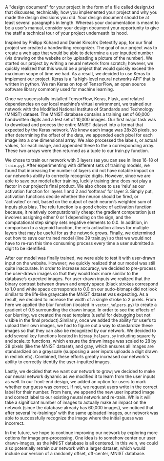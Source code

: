 
A "design document" for your project in the form of a file called design.txt that discusses, technically, how you implemented your project and why you made the design decisions you did. Your design document should be at least several paragraphs in length. Whereas your documentation is meant to be a user’s manual, consider your design document your opportunity to give the staff a technical tour of your project underneath its hood.

Inspired by Philipp Kühand and Daniel Kirsch’s Detextify app, for our final project we created a handwriting recognizer. The goal of our project was to create a web app that would be able to determine a user inputted number (via drawing on the website or by uploading a picture of the number). We started our project by writing a neural network from scratch; however, we quickly realized that this would be a project that would quickly exceed the maximum scope of time we had. As a result, we decided to use Keras to implement our project. Keras is a “a high-level neural networks API” that is written in python. We ran Keras on top of TensorFlow, an open source software library commonly used for machine learning. 

Once we successfully installed TensorFlow, Keras, Flask, and related dependencies on our local machine’s virtual environment, we trained our network with the Modified National Institute of Standards and Technology (MNIST) dataset. The MNIST database contains a training set of 60,000 handwritten digits and a test set of 10,000 images. Our first major task was to download and process the entire MNIST dataset into a format that expected by the Keras network. We knew each image was 28x28 pixels, so after determining the offset of the data, we appended each pixel for each image into a one dimensional array. We also processed the labels, or actual values, for each image, and appended these to the a corresponding array. These two arrays were then returned as a tuple to our train.py function. 

We chose to train our network with 3 layers (as you can see in lines 16-18 of `train.py`). After experimenting with different sets of training models, we found that increasing the number of layers did not have notable impact on our networks ability to correctly recognize digits. However, since we are able to save our model after training, luckily training time does not play a factor in our project’s final product. We also chose to use ‘relu’ as our activation function for layers 1 and 2 and ‘softmax’ for layer 3. Simply put, activation functions decide whether the neuron should be fired, or ‘activated’ or not, based on the output of each neuron’s weighted sum of inputs plus bias. The relu function is a good choice of activation function because, it relatively computationally cheap: the gradient computation just involves assigning either 0 or 1 depending on the sign, and the computational step simply sets negative elements to 0.0. In addition, in comparison to a sigmoid function, the relu activation allows for multiple layers that may be useful for as the network grows. Finally, we determined out how to save our trained model (line 39 train.py) so that we would not have to re-run this time consuming process every time a user submitted a digit to be identified. 

After our model was finally trained, we were able to test it with user-drawn input on the website. However; we quickly realized that our model was still quite inaccurate. In order to increase accuracy, we decided to pre-process the user-drawn images so that they would look more similar to the database’s expected images. For user-drawn inputs we realized that the binary contrast between drawn and empty space (black strokes correspond to 1.0 and white space corresponds to 0.0 on our sudo-bitmap) did not look similar to the life-like grayscale the MNIST dataset was expecting. As a result, we decided to increase the width of a single stroke to 2 pixels. From here we applied the blur function (located in `vector_helpers.py`) to create a gradient of 0.5 surrounding the drawn image. In order to see the effects of our blurring, we created the read template (useful for debugging but not visible in the final product).Similarly, once we added the ability for user’s to upload their own images, we had to figure out a way to standardize these images so that they can also be recognized by our network. We decided to add several key functions located in `bitmap_helpers.py` including squareify and scale_to functions, which ensure the drawn image was scaled to 28 by 28 pixels (like the MNIST dataset), and gray, which ensures all images are standardized on a grayscale (supposing a user inputs uploads a digit drawn in red ink etc). Combined, these efforts greatly increased our network's ability to correctly identify the user-inputted images.

Lastly, we decided that we want our network to grow; we decided to make our neural network dynamic as we modified it to learn from the user inputs as well. In our front-end design, we added an option for users to mark whether our guess was correct. If not, we request users write in the correct label for their number. From here, we append the new user inputted image and correct label to our existing neural network and re-train. While it will take a significant number of images to actually make an impact on the network (since the database already has 60,000 images), we noticed that after several ‘re-trainings’ with the same uploaded images, our network was able to successfully recognize the image where the initial guess was incorrect. 

In the future, we hope to continue improving our network by exploring more options for image pre-processing. One idea is to somehow center our user drawn-images, as the MNIST database is all centered. In this vein, we could also potentially retrain our network with a larger dataset, which would include our version of a randomly offset, off-center, MNIST database.
